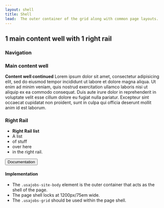 ```yaml
---
layout: shell
title: Shell
lead:  The outer container of the grid along with common page layouts.
---
```


<div class="usajobs-grid">
  <div class="usajobs-width-one-whole">
    <h2 class="usa-heading">1 main content well with 1 right rail</h2>
  </div>
</div>

<div class="usajobs-grid usajobs-grid-example usajobs-grid-example-blank">
  <div class="usajobs-width-one-whole">
    <div class="usa-grid-example usa-grid-example-blank">
      <h3>Navigation</h3>
    </div>
  </div>
  <section class="usajobs-content-well">
    <div class="usa-grid-example usa-grid-example-blank">
      <h3>Main content well</h3>
      <p>
        <strong>Content well continued</strong> Lorem ipsum dolor sit amet, consectetur adipisicing elit, sed do eiusmod tempor incididunt ut labore et dolore magna aliqua. Ut enim ad minim veniam, quis nostrud exercitation ullamco laboris nisi ut aliquip ex ea commodo
        consequat. Duis aute irure dolor in reprehenderit in voluptate velit esse
        cillum dolore eu fugiat nulla pariatur. Excepteur sint occaecat cupidatat non
        proident, sunt in culpa qui officia deserunt mollit anim id est laborum.
      </p>
    </div>
  </section>
  <aside class="usajobs-rightrail">
    <div class="usa-grid-example usa-grid-example-blank">
      <h3>Right Rail</h3>
      <ul>
        <li><strong>Right Rail list</strong></li>
        <li>A list</li>
        <li>of stuff</li>
        <li>over here</li>
        <li>in the right rail.</li>
      </ul>
    </div>
  </aside>
</div>

<div class="usajobs-grid">
  <div class="usajobs-width-one-whole">
    <div class="usa-accordion-bordered usa-accordion-docs">
      <button class="usa-button-unstyled usa-accordion-button"
          aria-expanded="true" aria-controls="collapsible-0">
        Documentation
      </button>
      <div id="collapsible-0" aria-hidden="false" class="usa-accordion-content">
        <h4 class="usa-heading">Implementation</h4>
        <ul class="usa-content-list">
          <li>The <code>.usajobs-site-body</code> element is the outer container that acts as the shell of the page.</li>
          <li>The page shell locks at 1200px/75em wide.</li>
          <li>The <code>.usajobs-grid</code> should be used within the page shell.</li>
        </ul>
      </div>
    </div>
  </div>
</div>
